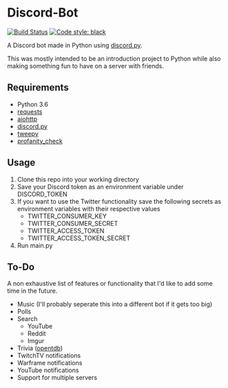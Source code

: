# Discord-Bot
[![Build Status](https://travis-ci.com/andrewlee91/Discord-Bot.svg?branch=master)](https://travis-ci.com/andrewlee91/Discord-Bot)
[![Code style: black](https://img.shields.io/badge/code%20style-black-000000.svg)](https://github.com/python/black)

A Discord bot made in Python using [discord.py](https://github.com/Rapptz/discord.py).

This was mostly intended to be an introduction project to Python while also making something fun to have on a server with friends.

## Requirements
- Python 3.6
- [requests](https://pypi.org/project/requests/)
- [aiohttp](https://github.com/aio-libs/aiohttp)
- [discord.py](https://github.com/Rapptz/discord.py)
- [tweepy](https://github.com/tweepy/tweepy)
- [profanity_check](https://github.com/vzhou842/profanity-check)

## Usage
1. Clone this repo into your working directory
2. Save your Discord token as an environment variable under DISCORD_TOKEN
3. If you want to use the Twitter functionality save the following secrets as environment variables with their respective values
   - TWITTER_CONSUMER_KEY
   - TWITTER_CONSUMER_SECRET
   - TWITTER_ACCESS_TOKEN
   - TWITTER_ACCESS_TOKEN_SECRET
4. Run main.py

## To-Do
A non exhaustive list of features or functionality that I'd like to add some time in the future.
- Music (I'll probably seperate this into a different bot if it gets too big)
- Polls
- Search
  - YouTube
  - Reddit
  - Imgur
- Trivia ([opentdb](https://opentdb.com/))
- TwitchTV notifications
- Warframe notifications
- YouTube notifications
- Support for multiple servers